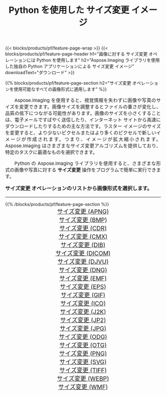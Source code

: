 ﻿---
title: Python を使用した サイズ変更 イメージ 
weight: 3920
url: /ja/python-net/resize/ 
lang: ja
langdirlevel: 2
locales: zh-hans,ja,it,ru,de,es,fr,nl,id,lt,pl,pt,vi,tr,ko,zh-hant,ar,hi,th,sv,cs,uk,he
description: 独自の Python アプリケーションとサーバー API を使用して、Aspose.Imaging ライブラリを サイズ変更 の画像と写真に適用します。
---

{{< blocks/products/pf/feature-page-wrap >}}
{{< blocks/products/pf/feature-page-header h1="画像に対する サイズ変更 オペレーションには Python を使用します" h2="Aspose.Imaging ライブラリを使用した独自の Python アプリケーションによる サイズ変更 イメージ" downloadText="ダウンロード" >}}


{{% blocks/products/pf/feature-page-section  h2="サイズ変更 オペレーションを使用可能なすべての画像形式に適用します" %}}
<p align="justify" style="text-indent:2em;font-size:15px;">
Aspose.Imaging を使用すると、視覚情報を失わずに画像や写真のサイズを変更できます。画像サイズを調整するとファイルの重さが変化し、品質の低下につながる可能性があります。画像のサイズを小さくすることは、電子メールですばやく送信したり、インターネット サイトから高速にダウンロードしたりするための主な方法です。ラスター イメージのサイズを変更すると、より少ないピクセルまたはより多くのピクセルで新しいイメージが作成されます。つまり、イメージが拡大縮小されます。 Aspose.Imaging はさまざまなサイズ変更アルゴリズムを提供しており、特定のタスクに最適なものを選択できます。
</p>
<p align="justify" style="text-indent:2em;font-size:15px;">
Python の Aspose.Imaging ライブラリを使用すると、さまざまな形式の画像や写真に対する <b>サイズ変更</b> 操作をプログラムで簡単に実行できます。
</p>
<h3 style="margin-top:16px;">
サイズ変更 オペレーションのリストから画像形式を選択します。
</h3>
<hr/>
{{% /blocks/products/pf/feature-page-section %}}
<div class="container-fluid productfamilypage bg-gray">
    <div class="convertypes bg-gray agp-content section">
        <div class="container">
		<div class="row other-converters" style="gap: 10px;font-size: 19px;text-align:center;">
		    <div class='col-md-3 other-converter remove-lp remove-rp'><a href="/imaging/ja/python-net/resize/apng/" style="padding:15px;">サイズ変更 (APNG)</a></div><div class='col-md-3 other-converter remove-lp remove-rp'><a href="/imaging/ja/python-net/resize/bmp/" style="padding:15px;">サイズ変更 (BMP)</a></div><div class='col-md-3 other-converter remove-lp remove-rp'><a href="/imaging/ja/python-net/resize/cdr/" style="padding:15px;">サイズ変更 (CDR)</a></div><div class='col-md-3 other-converter remove-lp remove-rp'><a href="/imaging/ja/python-net/resize/cmx/" style="padding:15px;">サイズ変更 (CMX)</a></div><div class='col-md-3 other-converter remove-lp remove-rp'><a href="/imaging/ja/python-net/resize/dib/" style="padding:15px;">サイズ変更 (DIB)</a></div><div class='col-md-3 other-converter remove-lp remove-rp'><a href="/imaging/ja/python-net/resize/dicom/" style="padding:15px;">サイズ変更 (DICOM)</a></div><div class='col-md-3 other-converter remove-lp remove-rp'><a href="/imaging/ja/python-net/resize/djvu/" style="padding:15px;">サイズ変更 (DJVU)</a></div><div class='col-md-3 other-converter remove-lp remove-rp'><a href="/imaging/ja/python-net/resize/dng/" style="padding:15px;">サイズ変更 (DNG)</a></div><div class='col-md-3 other-converter remove-lp remove-rp'><a href="/imaging/ja/python-net/resize/emf/" style="padding:15px;">サイズ変更 (EMF)</a></div><div class='col-md-3 other-converter remove-lp remove-rp'><a href="/imaging/ja/python-net/resize/eps/" style="padding:15px;">サイズ変更 (EPS)</a></div><div class='col-md-3 other-converter remove-lp remove-rp'><a href="/imaging/ja/python-net/resize/gif/" style="padding:15px;">サイズ変更 (GIF)</a></div><div class='col-md-3 other-converter remove-lp remove-rp'><a href="/imaging/ja/python-net/resize/ico/" style="padding:15px;">サイズ変更 (ICO)</a></div><div class='col-md-3 other-converter remove-lp remove-rp'><a href="/imaging/ja/python-net/resize/j2k/" style="padding:15px;">サイズ変更 (J2K)</a></div><div class='col-md-3 other-converter remove-lp remove-rp'><a href="/imaging/ja/python-net/resize/jp2/" style="padding:15px;">サイズ変更 (JP2)</a></div><div class='col-md-3 other-converter remove-lp remove-rp'><a href="/imaging/ja/python-net/resize/jpg/" style="padding:15px;">サイズ変更 (JPG)</a></div><div class='col-md-3 other-converter remove-lp remove-rp'><a href="/imaging/ja/python-net/resize/odg/" style="padding:15px;">サイズ変更 (ODG)</a></div><div class='col-md-3 other-converter remove-lp remove-rp'><a href="/imaging/ja/python-net/resize/otg/" style="padding:15px;">サイズ変更 (OTG)</a></div><div class='col-md-3 other-converter remove-lp remove-rp'><a href="/imaging/ja/python-net/resize/png/" style="padding:15px;">サイズ変更 (PNG)</a></div><div class='col-md-3 other-converter remove-lp remove-rp'><a href="/imaging/ja/python-net/resize/svg/" style="padding:15px;">サイズ変更 (SVG)</a></div><div class='col-md-3 other-converter remove-lp remove-rp'><a href="/imaging/ja/python-net/resize/tiff/" style="padding:15px;">サイズ変更 (TIFF)</a></div><div class='col-md-3 other-converter remove-lp remove-rp'><a href="/imaging/ja/python-net/resize/webp/" style="padding:15px;">サイズ変更 (WEBP)</a></div><div class='col-md-3 other-converter remove-lp remove-rp'><a href="/imaging/ja/python-net/resize/wmf/" style="padding:15px;">サイズ変更 (WMF)</a></div>
                </div>
        </div>
    </div>
</div>
<br/>

